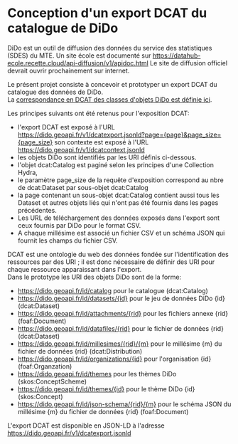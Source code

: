 # Conception d'un export DCAT du catalogue de DiDo
DiDo est un outil de diffusion des données du service des statistiques (SDES) du MTE.
Un site école est documenté sur https://datahub-ecole.recette.cloud/api-diffusion/v1/apidoc.html
Le site de diffusion officiel devrait ouvrir prochainement sur internet.

Le présent projet consiste à concevoir et prototyper un export DCAT du catalogue des données de DiDo.  
La [correspondance en DCAT des classes d'objets DiDo est définie ici](mapping.md).  

Les principes suivants ont été retenus pour l'exposition DCAT:

  - l'export DCAT est exposé à l'URL https://dido.geoapi.fr/v1/dcatexport.jsonld?page={page}&page_size={page_size}
    son contexte  est exposé à l'URL https://dido.geoapi.fr/v1/dcatcontext.jsonld
  - les objets DiDo sont identifiés par les URI définis ci-dessous.
  - l'objet dcat:Catalog est paginé selon les principes d'une Collection Hydra,
  - le paramètre page_size de la requête d'exposition correspond au nbre de dcat:Dataset par sous-objet dcat:Catalog
  - la page contenant un sous-objet dcat:Catalog contient aussi tous les Dataset et autres objets liés qui n'ont pas 
    été fournis dans les pages précédentes.
  - Les URL de téléchargement des données exposés dans l'export sont ceux fournis par DiDo pour le format CSV.
  - A chaque millésime est associé un fichier CSV et un schéma JSON qui fournit les champs du fichier CSV.

DCAT est une ontologie du web des données fondée sur l'identification des ressources par des URI ;
il est donc nécessaire de définir des URI pour chaque ressource apparaissant dans l'export.  
Dans le prototype les URI des objets DiDo sont de la forme:

  - https://dido.geoapi.fr/id/catalog pour le catalogue (dcat:Catalog)
  - https://dido.geoapi.fr/id/datasets/{id} pour le jeu de données DiDo {id} (dcat:Dataset)
  - https://dido.geoapi.fr/id/attachments/{rid} pour les fichiers annexe {rid} (foaf:Document)
  - https://dido.geoapi.fr/id/datafiles/{rid} pour le fichier de données {rid} (dcat:Dataset)
  - https://dido.geoapi.fr/id/millesimes/{rid}/{m} pour le millésime {m} du fichier de données {rid} (dcat:Distribution)
  - https://dido.geoapi.fr/id/organizations/{id} pour l'organisation {id} (foaf:Organzation)
  - https://dido.geoapi.fr/id/themes pour les thèmes DiDo (skos:ConceptScheme)
  - https://dido.geoapi.fr/id/themes/{id} pour le thème DiDo {id} (skos:Concept)
  - https://dido.geoapi.fr/id/json-schema/{rid}/{m} pour le schéma JSON du millésime {m} du fichier de données {rid} (foaf:Document)

L'export DCAT est disponible en JSON-LD à l'adresse https://dido.geoapi.fr/v1/dcatexport.jsonld  


